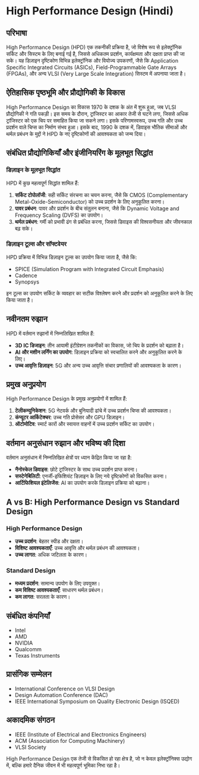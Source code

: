 # High Performance Design (Hindi)

## परिभाषा

High Performance Design (HPD) एक तकनीकी प्रक्रिया है, जो विशेष रूप से इलेक्ट्रॉनिक सर्किट और सिस्टम के लिए बनाई गई है, जिससे अधिकतम प्रदर्शन, कार्यक्षमता और दक्षता प्राप्त की जा सके। यह डिज़ाइन दृष्टिकोण विभिन्न इलेक्ट्रॉनिक और वियोज्य उपकरणों, जैसे कि Application Specific Integrated Circuits (ASICs), Field-Programmable Gate Arrays (FPGAs), और अन्य VLSI (Very Large Scale Integration) सिस्टम में अपनाया जाता है।

## ऐतिहासिक पृष्ठभूमि और प्रौद्योगिकी के विकास

High Performance Design का विकास 1970 के दशक के अंत में शुरू हुआ, जब VLSI प्रौद्योगिकी ने गति पकड़ी। इस समय के दौरान, ट्रांजिस्टर का आकार तेजी से घटने लगा, जिससे अधिक ट्रांजिस्टर को एक चिप पर समाहित किया जा सकने लगा। इसके परिणामस्वरूप, उच्च गति और उच्च प्रदर्शन वाले चिप्स का निर्माण संभव हुआ। इसके बाद, 1990 के दशक में, डिवाइस भौतिक सीमाओं और थर्मल प्रबंधन के मुद्दों ने HPD के नए दृष्टिकोणों की आवश्यकता को जन्म दिया।

## संबंधित प्रौद्योगिकियाँ और इंजीनियरिंग के मूलभूत सिद्धांत 

### डिज़ाइन के मूलभूत सिद्धांत

HPD में कुछ महत्वपूर्ण सिद्धांत शामिल हैं:

1. **सर्किट टोपोलॉजी**: सही सर्किट संरचना का चयन करना, जैसे कि CMOS (Complementary Metal-Oxide-Semiconductor) को उच्च प्रदर्शन के लिए अनुकूलित करना।
2. **पावर प्रबंधन**: पावर और प्रदर्शन के बीच संतुलन बनाना, जैसे कि Dynamic Voltage and Frequency Scaling (DVFS) का उपयोग।
3. **थर्मल प्रबंधन**: गर्मी को प्रभावी ढंग से प्रबंधित करना, जिससे डिवाइस की विश्वसनीयता और जीवनकाल बढ़ सके।

### डिज़ाइन टूल्स और सॉफ्टवेयर

HPD प्रक्रिया में विभिन्न डिज़ाइन टूल्स का उपयोग किया जाता है, जैसे कि:

- SPICE (Simulation Program with Integrated Circuit Emphasis)
- Cadence
- Synopsys

इन टूल्स का उपयोग सर्किट के व्यवहार का सटीक विश्लेषण करने और प्रदर्शन को अनुकूलित करने के लिए किया जाता है।

## नवीनतम रुझान

HPD में वर्तमान रुझानों में निम्नलिखित शामिल हैं:

- **3D IC डिजाइन**: तीन आयामी इंटीग्रेशन तकनीकों का विकास, जो चिप के प्रदर्शन को बढ़ाता है।
- **AI और मशीन लर्निंग का उपयोग**: डिज़ाइन प्रक्रिया को स्वचालित करने और अनुकूलित करने के लिए।
- **उच्च आवृत्ति डिज़ाइन**: 5G और अन्य उच्च आवृत्ति संचार प्रणालियों की आवश्यकता के कारण।

## प्रमुख अनुप्रयोग

High Performance Design के प्रमुख अनुप्रयोगों में शामिल हैं:

1. **टेलीकम्युनिकेशन**: 5G नेटवर्क और बुनियादी ढांचे में उच्च प्रदर्शन चिप्स की आवश्यकता।
2. **कंप्यूटर आर्किटेक्चर**: उच्च गति प्रोसेसर और GPU डिज़ाइन।
3. **ऑटोमोटिव**: स्मार्ट कारों और स्वायत्त वाहनों में उच्च प्रदर्शन सर्किट का उपयोग।

## वर्तमान अनुसंधान रुझान और भविष्य की दिशा

वर्तमान अनुसंधान में निम्नलिखित क्षेत्रों पर ध्यान केंद्रित किया जा रहा है:

- **नैनोस्केल डिवाइस**: छोटे ट्रांजिस्टर के साथ उच्च प्रदर्शन प्राप्त करना।
- **सस्टेनेबिलिटी**: एनर्जी-इफिशियंट डिज़ाइन के लिए नये दृष्टिकोणों को विकसित करना।
- **आर्टिफिशियल इंटेलिजेंस**: AI का उपयोग करके डिज़ाइन प्रक्रिया को बढ़ाना।

## A vs B: High Performance Design vs Standard Design

### High Performance Design

- **उच्च प्रदर्शन**: बेहतर स्पीड और दक्षता।
- **विशिष्ट आवश्यकताएँ**: उच्च आवृत्ति और थर्मल प्रबंधन की आवश्यकता।
- **उच्च लागत**: अधिक जटिलता के कारण।

### Standard Design 

- **मध्यम प्रदर्शन**: सामान्य उपयोग के लिए उपयुक्त।
- **कम विशिष्ट आवश्यकताएँ**: साधारण थर्मल प्रबंधन।
- **कम लागत**: सरलता के कारण।

## संबंधित कंपनियाँ

- Intel
- AMD
- NVIDIA
- Qualcomm
- Texas Instruments

## प्रासंगिक सम्मेलन

- International Conference on VLSI Design
- Design Automation Conference (DAC)
- IEEE International Symposium on Quality Electronic Design (ISQED)

## अकादमिक संगठन

- IEEE (Institute of Electrical and Electronics Engineers)
- ACM (Association for Computing Machinery)
- VLSI Society

High Performance Design एक तेजी से विकसित हो रहा क्षेत्र है, जो न केवल इलेक्ट्रॉनिक्स उद्योग में, बल्कि हमारे दैनिक जीवन में भी महत्वपूर्ण भूमिका निभा रहा है।